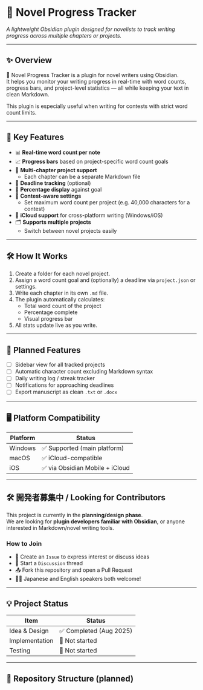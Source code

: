 # 📘 Novel Progress Tracker

_A lightweight Obsidian plugin designed for novelists to track writing progress across multiple chapters or projects._

---

## ✨ Overview

📘 Novel Progress Tracker is a plugin for novel writers using Obsidian.  
It helps you monitor your writing progress in real-time with word counts, progress bars, and project-level statistics — all while keeping your text in clean Markdown.

This plugin is especially useful when writing for contests with strict word count limits.

---

## 🧩 Key Features

- 📊 **Real-time word count per note**
- 📈 **Progress bars** based on project-specific word count goals
- 📁 **Multi-chapter project support**
  - Each chapter can be a separate Markdown file
- 📅 **Deadline tracking** (optional)
- 🔢 **Percentage display** against goal
- 📘 **Contest-aware settings**
  - Set maximum word count per project (e.g. 40,000 characters for a contest)
- 📱 **iCloud support** for cross-platform writing (Windows/iOS)
- 🗂️ **Supports multiple projects**
  - Switch between novel projects easily

---

## 🛠️ How It Works

1. Create a folder for each novel project.
2. Assign a word count goal and (optionally) a deadline via `project.json` or settings.
3. Write each chapter in its own `.md` file.
4. The plugin automatically calculates:
   - Total word count of the project
   - Percentage complete
   - Visual progress bar
5. All stats update live as you write.

---

## 🔧 Planned Features

- [ ] Sidebar view for all tracked projects
- [ ] Automatic character count excluding Markdown syntax
- [ ] Daily writing log / streak tracker
- [ ] Notifications for approaching deadlines
- [ ] Export manuscript as clean `.txt` or `.docx`

---

## 🖥️ Platform Compatibility

| Platform | Status     |
|----------|------------|
| Windows  | ✅ Supported (main platform) |
| macOS    | ✅ iCloud-compatible |
| iOS      | ✅ via Obsidian Mobile + iCloud |

---

## 🛠️ 開発者募集中 / Looking for Contributors

This project is currently in the **planning/design phase**.  
We are looking for **plugin developers familiar with Obsidian**, or anyone interested in Markdown/novel writing tools.

### How to Join

- 🐛 Create an `Issue` to express interest or discuss ideas
- 💬 Start a `Discussion` thread
- 📤 Fork this repository and open a Pull Request
- 🧑‍💻 Japanese and English speakers both welcome!

---

## 💡 Project Status

| Item            | Status      |
|------------------|-------------|
| Idea & Design    | ✅ Completed (Aug 2025) |
| Implementation   | 🔲 Not started |
| Testing          | 🔲 Not started |

---

## 📂 Repository Structure (planned)

